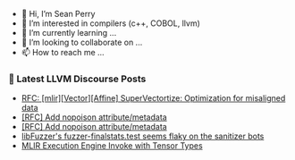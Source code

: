 - 👋 Hi, I’m Sean Perry
- 👀 I’m interested in compilers (c++, COBOL, llvm)
- 🌱 I’m currently learning ...
- 💞️ I’m looking to collaborate on ...
- 📫 How to reach me ...

<!---
s66perry/s66perry is a ✨ special ✨ repository because its `README.md` (this file) appears on your GitHub profile.
You can click the Preview link to take a look at your changes.
--->
### 📕 Latest LLVM Discourse Posts

<!-- DISCOURSE-LLVM:START -->
- [RFC: [mlir][Vector][Affine] SuperVectortize: Optimization for misaligned data](https://discourse.llvm.org/t/rfc-mlir-vector-affine-supervectortize-optimization-for-misaligned-data/77860#post_6)
- [[RFC] Add nopoison attribute/metadata](https://discourse.llvm.org/t/rfc-add-nopoison-attribute-metadata/79833#post_5)
- [[RFC] Add nopoison attribute/metadata](https://discourse.llvm.org/t/rfc-add-nopoison-attribute-metadata/79833#post_4)
- [libFuzzer&#39;s fuzzer-finalstats.test seems flaky on the sanitizer bots](https://discourse.llvm.org/t/libfuzzers-fuzzer-finalstats-test-seems-flaky-on-the-sanitizer-bots/79836#post_2)
- [MLIR Execution Engine Invoke with Tensor Types](https://discourse.llvm.org/t/mlir-execution-engine-invoke-with-tensor-types/79789#post_4)
<!-- DISCOURSE-LLVM:END -->

